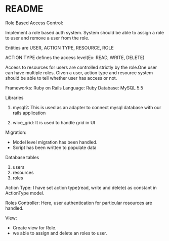 # README

Role Based Access Control:

Implement a role based auth system. System should be able to assign a role to user and remove a user from the role.

Entities are USER, ACTION TYPE, RESOURCE, ROLE

ACTION TYPE defines the access level(Ex: READ, WRITE, DELETE)

Access to resources for users are controlled strictly by the role.One user can have multiple roles. Given a user, action type and resource system should be able to tell whether user has access or not.

Frameworks: Ruby on Rails 
Language: Ruby 
Database: MySQL 5.5

Libraries

1. mysql2:
      This is used as an adapter to connect mysql database with our rails application

2. wice_grid:
     It is used to handle grid in UI

Migration:
  * Model level migration has been handled.
  * Script has been written to populate data

Database tables
1. users
2. resources
3. roles

Action Type:
  I have set action type(read, write and delete) as constant in ActionType model.

Roles Controller:
  Here, user authentication for particular rosources are handled.

View:
  * Create view for Role.
  * we able to assign and delete an roles to user.
